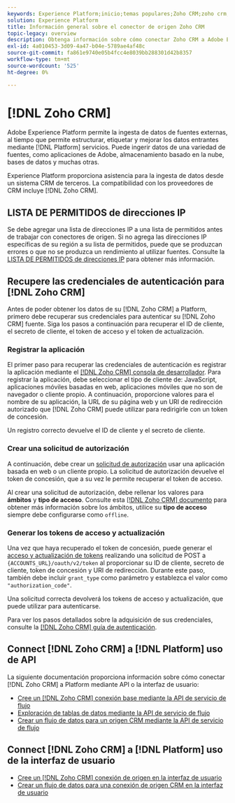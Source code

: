 ```yaml
---
keywords: Experience Platform;inicio;temas populares;Zoho CRM;zoho crm;Zoho;zoho
solution: Experience Platform
title: Información general sobre el conector de origen Zoho CRM
topic-legacy: overview
description: Obtenga información sobre cómo conectar Zoho CRM a Adobe Experience Platform mediante API o la interfaz de usuario.
exl-id: 4a010453-3d09-4a47-b04e-5789ae4af48c
source-git-commit: fa861e9740e05b4fcc4e8039bb288301d42b8357
workflow-type: tm+mt
source-wordcount: '525'
ht-degree: 0%

---
```


# [!DNL Zoho CRM]

Adobe Experience Platform permite la ingesta de datos de fuentes externas, al tiempo que permite estructurar, etiquetar y mejorar los datos entrantes mediante [!DNL Platform] servicios. Puede ingerir datos de una variedad de fuentes, como aplicaciones de Adobe, almacenamiento basado en la nube, bases de datos y muchas otras.

Experience Platform proporciona asistencia para la ingesta de datos desde un sistema CRM de terceros. La compatibilidad con los proveedores de CRM incluye [!DNL Zoho CRM].

## LISTA DE PERMITIDOS de direcciones IP

Se debe agregar una lista de direcciones IP a una lista de permitidos antes de trabajar con conectores de origen. Si no agrega las direcciones IP específicas de su región a su lista de permitidos, puede que se produzcan errores o que no se produzca un rendimiento al utilizar fuentes. Consulte la [LISTA DE PERMITIDOS de direcciones IP](../../ip-address-allow-list.md) para obtener más información.

## Recupere las credenciales de autenticación para [!DNL Zoho CRM]

Antes de poder obtener los datos de su [!DNL Zoho CRM] a Platform, primero debe recuperar sus credenciales para autenticar su [!DNL Zoho CRM] fuente. Siga los pasos a continuación para recuperar el ID de cliente, el secreto de cliente, el token de acceso y el token de actualización.

### Registrar la aplicación

El primer paso para recuperar las credenciales de autenticación es registrar la aplicación mediante el [[!DNL Zoho CRM] consola de desarrollador](https://accounts.zoho.com/). Para registrar la aplicación, debe seleccionar el tipo de cliente de: JavaScript, aplicaciones móviles basadas en web, aplicaciones móviles que no son de navegador o cliente propio. A continuación, proporcione valores para el nombre de su aplicación, la URL de su página web y un URI de redirección autorizado que [!DNL Zoho CRM] puede utilizar para redirigirle con un token de concesión.

Un registro correcto devuelve el ID de cliente y el secreto de cliente.

### Crear una solicitud de autorización

A continuación, debe crear un [solicitud de autorización](https://www.zoho.com/crm/developer/docs/api/v2/auth-request.html) usar una aplicación basada en web o un cliente propio. La solicitud de autorización devuelve el token de concesión, que a su vez le permite recuperar el token de acceso.

Al crear una solicitud de autorización, debe rellenar los valores para **ámbitos** y **tipo de acceso**. Consulte esta [[!DNL Zoho CRM] documento](https://www.zoho.com/crm/developer/docs/api/v2/scopes.html) para obtener más información sobre los ámbitos, utilice su **tipo de acceso** siempre debe configurarse como `offline`.

### Generar los tokens de acceso y actualización

Una vez que haya recuperado el token de concesión, puede generar el [acceso y actualización de tokens](https://www.zoho.com/crm/developer/docs/api/v2/access-refresh.html) realizando una solicitud de POST a `{ACCOUNTS_URL}/oauth/v2/token` al proporcionar su ID de cliente, secreto de cliente, token de concesión y URI de redirección. Durante este paso, también debe incluir `grant_type` como parámetro y establezca el valor como `"authorization_code"`.

Una solicitud correcta devolverá los tokens de acceso y actualización, que puede utilizar para autenticarse.

Para ver los pasos detallados sobre la adquisición de sus credenciales, consulte la [[!DNL Zoho CRM] guía de autenticación](https://www.zoho.com/crm/developer/docs/api/v2/oauth-overview.html).

## Connect [!DNL Zoho CRM] a [!DNL Platform] uso de API

La siguiente documentación proporciona información sobre cómo conectar [!DNL Zoho CRM] a Platform mediante API o la interfaz de usuario:

- [Cree un [!DNL Zoho CRM] conexión base mediante la API de servicio de flujo](../../tutorials/api/create/crm/zoho.md)
- [Exploración de tablas de datos mediante la API de servicio de flujo](../../tutorials/api/explore/tabular.md)
- [Crear un flujo de datos para un origen CRM mediante la API de servicio de flujo](../../tutorials/api/collect/crm.md)

## Connect [!DNL Zoho CRM] a [!DNL Platform] uso de la interfaz de usuario

- [Cree un [!DNL Zoho CRM] conexión de origen en la interfaz de usuario](../../tutorials/ui/create/crm/zoho.md)
- [Crear un flujo de datos para una conexión de origen CRM en la interfaz de usuario](../../tutorials/ui/dataflow/crm.md)

